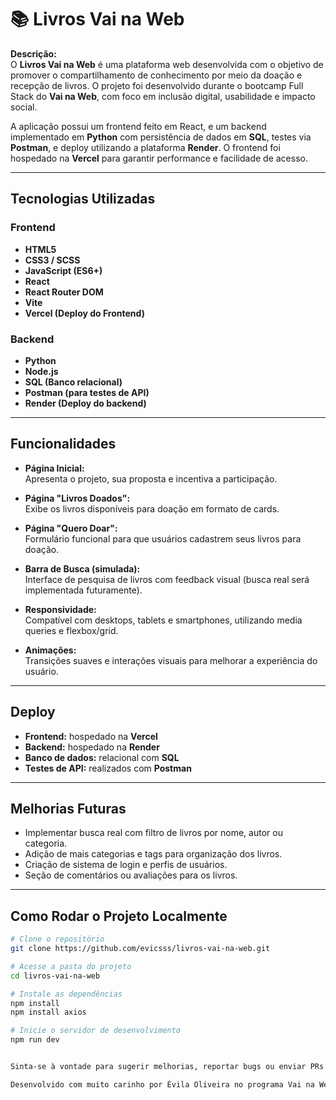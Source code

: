 # 📚 Livros Vai na Web  

**Descrição:**  
O **Livros Vai na Web** é uma plataforma web desenvolvida com o objetivo de promover o compartilhamento de conhecimento por meio da doação e recepção de livros. O projeto foi desenvolvido durante o bootcamp Full Stack do **Vai na Web**, com foco em inclusão digital, usabilidade e impacto social.

A aplicação possui um frontend feito em React, e um backend implementado em **Python** com persistência de dados em **SQL**, testes via **Postman**, e deploy utilizando a plataforma **Render**. O frontend foi hospedado na **Vercel** para garantir performance e facilidade de acesso.

---

## Tecnologias Utilizadas  

### Frontend
- **HTML5**  
- **CSS3 / SCSS**  
- **JavaScript (ES6+)**  
- **React**  
- **React Router DOM**  
- **Vite**
- **Vercel (Deploy do Frontend)**

### Backend
- **Python**  
- **Node.js**  
- **SQL (Banco relacional)**  
- **Postman (para testes de API)**  
- **Render (Deploy do backend)**

---

## Funcionalidades  

- **Página Inicial:**  
  Apresenta o projeto, sua proposta e incentiva a participação.

- **Página "Livros Doados":**  
  Exibe os livros disponíveis para doação em formato de cards.

- **Página "Quero Doar":**  
  Formulário funcional para que usuários cadastrem seus livros para doação.

- **Barra de Busca (simulada):**  
  Interface de pesquisa de livros com feedback visual (busca real será implementada futuramente).

- **Responsividade:**  
  Compatível com desktops, tablets e smartphones, utilizando media queries e flexbox/grid.

- **Animações:**  
  Transições suaves e interações visuais para melhorar a experiência do usuário.

---

## Deploy

- **Frontend:** hospedado na **Vercel**  
- **Backend:** hospedado na **Render**
- **Banco de dados:** relacional com **SQL**
- **Testes de API:** realizados com **Postman**

---

## Melhorias Futuras

- Implementar busca real com filtro de livros por nome, autor ou categoria.
- Adição de mais categorias e tags para organização dos livros.
- Criação de sistema de login e perfis de usuários.
- Seção de comentários ou avaliações para os livros.

---

## Como Rodar o Projeto Localmente

```bash
# Clone o repositório
git clone https://github.com/evicsss/livros-vai-na-web.git

# Acesse a pasta do projeto
cd livros-vai-na-web

# Instale as dependências
npm install
npm install axios

# Inicie o servidor de desenvolvimento
npm run dev


Sinta-se à vontade para sugerir melhorias, reportar bugs ou enviar PRs! Toda contribuição é bem-vinda 💜

Desenvolvido com muito carinho por Évila Oliveira no programa Vai na Web.



